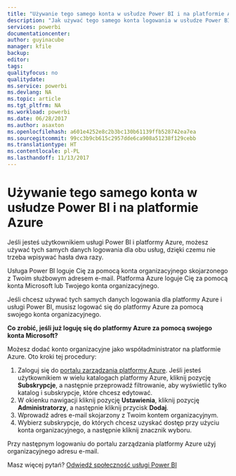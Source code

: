 ```yaml
---
title: "Używanie tego samego konta w usłudze Power BI i na platformie Azure"
description: "Jak używać tego samego konta logowania w usłudze Power BI i na platformie Azure"
services: powerbi
documentationcenter: 
author: guyinacube
manager: kfile
backup: 
editor: 
tags: 
qualityfocus: no
qualitydate: 
ms.service: powerbi
ms.devlang: NA
ms.topic: article
ms.tgt_pltfrm: NA
ms.workload: powerbi
ms.date: 06/28/2017
ms.author: asaxton
ms.openlocfilehash: a601e4252e8c2b3bc130b61139ffb528742ea7ea
ms.sourcegitcommit: 99cc3b9cb615c2957dde6ca908a51238f129cebb
ms.translationtype: HT
ms.contentlocale: pl-PL
ms.lasthandoff: 11/13/2017
---
```

# <a name="using-the-same-account-for-power-bi-and-azure"></a>Używanie tego samego konta w usłudze Power BI i na platformie Azure
Jeśli jesteś użytkownikiem usługi Power BI i platformy Azure, możesz używać tych samych danych logowania dla obu usług, dzięki czemu nie trzeba wpisywać hasła dwa razy.

Usługa Power BI loguje Cię za pomocą konta organizacyjnego skojarzonego z Twoim służbowym adresem e-mail.  Platforma Azure loguje Cię za pomocą konta Microsoft lub Twojego konta organizacyjnego.

Jeśli chcesz używać tych samych danych logowania dla platformy Azure i usługi Power BI, musisz logować się do platformy Azure za pomocą swojego konta organizacyjnego.

**Co zrobić, jeśli już loguję się do platformy Azure za pomocą swojego konta Microsoft?**

Możesz dodać konto organizacyjne jako współadministrator na platformie Azure.  Oto kroki tej procedury:

1. Zaloguj się do [portalu zarządzania platformy Azure](http://manage.windowsazure.com/). Jeśli jesteś użytkownikiem w wielu katalogach platformy Azure, kliknij pozycję **Subskrypcje**, a następnie przeprowadź filtrowanie, aby wyświetlić tylko katalog i subskrypcje, które chcesz edytować.
2. W okienku nawigacji kliknij pozycję **Ustawienia**, kliknij pozycję **Administratorzy**, a następnie kliknij przycisk **Dodaj**.
3. Wprowadź adres e-mail skojarzony z Twoim kontem organizacyjnym.
4. Wybierz subskrypcje, do których chcesz uzyskać dostęp przy użyciu konta organizacyjnego, a następnie kliknij znacznik wyboru.

Przy następnym logowaniu do portalu zarządzania platformy Azure użyj organizacyjnego adresu e-mail.

Masz więcej pytań? [Odwiedź społeczność usługi Power BI](http://community.powerbi.com/)

